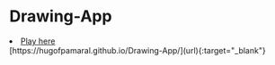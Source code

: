 # Drawing-App
<li><a href="https://hugofpamaral.github.io/Drawing-App/">Play here</a></li>
[https://hugofpamaral.github.io/Drawing-App/](url){:target="_blank"}
